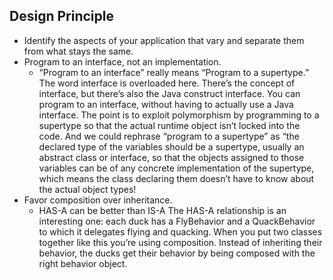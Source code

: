 ## Design Principle
- Identify the aspects of your application that vary and separate them from what stays the same.
- Program to an interface, not an implementation.
  - “Program to an interface” really means “Program to a supertype.”
    The word interface is overloaded here. There’s the concept of interface, but
    there’s also the Java construct interface. You can program to an interface,
    without having to actually use a Java interface. The point is to exploit
    polymorphism by programming to a supertype so that the actual runtime
    object isn’t locked into the code. And we could rephrase “program to a
    supertype” as “the declared type of the variables should be a supertype,
    usually an abstract class or interface, so that the objects assigned to those
    variables can be of any concrete implementation of the supertype, which
    means the class declaring them doesn’t have to know about the actual object
    types!
- Favor composition over inheritance.
  - HAS-A can be better than IS-A
    The HAS-A relationship is an interesting one: each duck has a FlyBehavior
    and a QuackBehavior to which it delegates flying and quacking.
    When you put two classes together like this you’re using composition.
    Instead of inheriting their behavior, the ducks get their behavior by being
    composed with the right behavior object.
